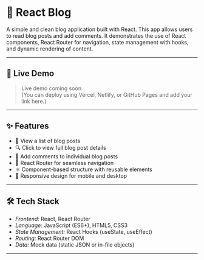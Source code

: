 # 📝 React Blog

A simple and clean blog application built with React. This app allows users to read blog posts and add comments. It demonstrates the use of React components, React Router for navigation, state management with hooks, and dynamic rendering of content.

---

## 🚀 Live Demo

> Live demo coming soon  
> (You can deploy using Vercel, Netlify, or GitHub Pages and add your link here.)

---

## ✨ Features

- 📰 View a list of blog posts
- 🔍 Click to view full blog post details
- 💬 Add comments to individual blog posts
- 🔁 React Router for seamless navigation
- ⚛ Component-based structure with reusable elements
- 📱 Responsive design for mobile and desktop

---

## 🛠 Tech Stack

- *Frontend:* React, React Router
- *Language:* JavaScript (ES6+), HTML5, CSS3
- *State Management:* React Hooks (useState, useEffect)
- *Routing:* React Router DOM
- *Data:* Mock data (static JSON or in-file objects)

---
